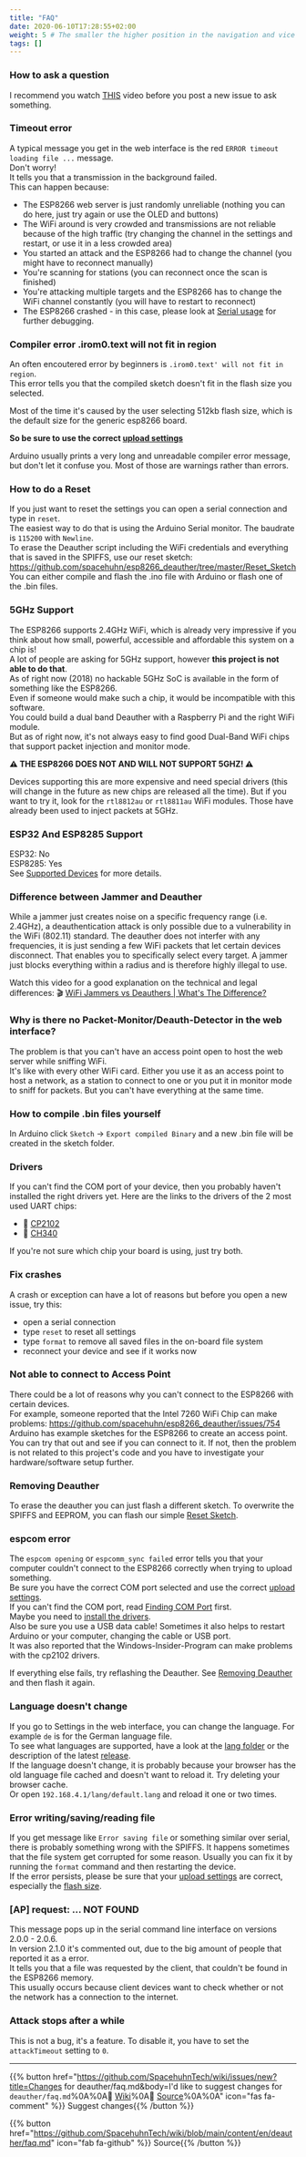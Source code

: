 ```yaml
---
title: "FAQ"
date: 2020-06-10T17:28:55+02:00
weight: 5 # The smaller the higher position in the navigation and vice versa
tags: []
---
```


### How to ask a question
I recommend you watch [THIS](https://www.youtube.com/watch?v=53zkBvL4ZB4) video before you post a new issue to ask something.  

### Timeout error
A typical message you get in the web interface is the red `ERROR timeout loading file ...` message.  
Don't worry!  
It tells you that a transmission in the background failed.  
This can happen because: 
- The ESP8266 web server is just randomly unreliable (nothing you can do here, just try again or use the OLED and buttons)
- The WiFi around is very crowded and transmissions are not reliable because of the high traffic (try changing the channel in the settings and restart, or use it in a less crowded area)
- You started an attack and the ESP8266 had to change the channel (you might have to reconnect manually)
- You're scanning for stations (you can reconnect once the scan is finished)
- You're attacking multiple targets and the ESP8266 has to change the WiFi channel constantly (you will have to restart to reconnect)
- The ESP8266 crashed - in this case, please look at [Serial usage](https://github.com/spacehuhn/esp8266_deauther/wiki/Serial) for further debugging.

### Compiler error .irom0.text will not fit in region
An often encoutered error by beginners is `.irom0.text' will not fit in region`.  
This error tells you that the compiled sketch doesn't fit in the flash size you selected.  

Most of the time it's caused by the user selecting 512kb flash size, which is the default size for the generic esp8266 board.  

**So be sure to use the correct [upload settings](https://github.com/spacehuhn/esp8266_deauther/wiki/Installation#upload-settings)**  

Arduino usually prints a very long and unreadable compiler error message, but don't let it confuse you. Most of those are warnings rather than errors.

### How to do a Reset
If you just want to reset the settings you can open a serial connection and type in `reset`.  
The easiest way to do that is using the Arduino Serial monitor. The baudrate is `115200` with `Newline`.  
To erase the Deauther script including the WiFi credentials and everything that is saved in the SPIFFS, use our reset sketch:
https://github.com/spacehuhn/esp8266_deauther/tree/master/Reset_Sketch  
You can either compile and flash the .ino file with Arduino or flash one of the .bin files.  

### 5GHz Support
The ESP8266 supports 2.4GHz WiFi, which is already very impressive if you think about how small, powerful, accessible and affordable this system on a chip is!  
A lot of people are asking for 5GHz support, however **this project is not able to do that**.  
As of right now (2018) no hackable 5GHz SoC is available in the form of something like the ESP8266.  
Even if someone would make such a chip, it would be incompatible with this software.  
You could build a dual band Deauther with a Raspberry Pi and the right WiFi module.  
But as of right now, it's not always easy to find good Dual-Band WiFi chips that support packet injection and monitor mode.

**⚠️ THE ESP8266 DOES NOT AND WILL NOT SUPPORT 5GHZ! ⚠️**

Devices supporting this are more expensive and need special drivers (this will change in the future as new chips are released all the time).
But if you want to try it, look for the `rtl8812au` or `rtl8811au` WiFi modules. Those have already been used to inject packets at 5GHz.  

### ESP32 And ESP8285 Support
ESP32: No  
ESP8285: Yes  
See [Supported Devices](https://github.com/spacehuhn/esp8266_deauther/wiki/Supported-Devices) for more details.  

### Difference between Jammer and Deauther
While a jammer just creates noise on a specific frequency range (i.e. 2.4GHz), a deauthentication attack is only possible due to a vulnerability in the WiFi (802.11) standard. The deauther does not interfer with any frequencies, it is just sending a few WiFi packets that let certain devices disconnect. That enables you to specifically select every target. A jammer just blocks everything within a radius and is therefore highly illegal to use.

Watch this video for a good explanation on the technical and legal differences: 🎬 [WiFi Jammers vs Deauthers | What's The Difference?](https://www.youtube.com/watch?v=6m2vY2HXU60)  

### Why is there no Packet-Monitor/Deauth-Detector in the web interface?
The problem is that you can't have an access point open to host the web server while sniffing WiFi.  
It's like with every other WiFi card. Either you use it as an access point to host a network, as a station to connect to one or you put it in monitor mode to sniff for packets. But you can't have everything at the same time.  

### How to compile .bin files yourself
In Arduino click `Sketch` -> `Export compiled Binary` and a new .bin file will be created in the sketch folder.

### Drivers
If you can't find the COM port of your device, then you probably haven't installed the right drivers yet.
Here are the links to the drivers of the 2 most used UART chips:
- 💾 [CP2102](https://www.silabs.com/products/development-tools/software/usb-to-uart-bridge-vcp-drivers)
- 💾 [CH340](https://sparks.gogo.co.nz/ch340.html)

If you're not sure which chip your board is using, just try both.

### Fix crashes
A crash or exception can have a lot of reasons but before you open a new issue, try this:  
- open a serial connection
- type `reset` to reset all settings
- type `format` to remove all saved files in the on-board file system
- reconnect your device and see if it works now

### Not able to connect to Access Point
There could be a lot of reasons why you can't connect to the ESP8266 with certain devices.  
For example, someone reported that the Intel 7260 WiFi Chip can make problems: https://github.com/spacehuhn/esp8266_deauther/issues/754  
Arduino has example sketches for the ESP8266 to create an access point. You can try that out and see if you can connect to it. If not, then the problem is not related to this project's code and you have to investigate your hardware/software setup further.  

### Removing Deauther
To erase the deauther you can just flash a different sketch. To overwrite the SPIFFS and EEPROM, you can flash our simple [Reset Sketch](https://github.com/spacehuhn/esp8266_deauther/tree/master/Reset_Sketch).  

### espcom error
The `espcom opening` or `espcomm_sync failed` error tells you that your computer couldn't connect to the ESP8266 correctly when trying to upload something.  
Be sure you have the correct COM port selected and use the correct [upload settings](#upload-settings).  
If you can't find the COM port, read [Finding COM Port](#finding-com-port) first.  
Maybe you need to [install the drivers](#drivers).  
Also be sure you use a USB data cable! Sometimes it also helps to restart Arduino or your computer, changing the cable or USB port.  
It was also reported that the Windows-Insider-Program can make problems with the cp2102 drivers.  

If everything else fails, try reflashing the Deauther. See [Removing Deauther](#removing-deauther) and then flash it again.  

### Language doesn't change
If you go to Settings in the web interface, you can change the language. For example `de` is for the German language file.  
To see what languages are supported, have a look at the [lang folder](https://github.com/spacehuhn/esp8266_deauther/tree/master/web_interface/lang) or the description of the latest [release](https://github.com/spacehuhn/esp8266_deauther/releases).  
If the language doesn't change, it is probably because your browser has the old language file cached and doesn't want to reload it. Try deleting your browser cache.  
Or open `192.168.4.1/lang/default.lang` and reload it one or two times.  

### Error writing/saving/reading file
If you get message like `Error saving file` or something similar over serial, there is probably something wrong with the SPIFFS. It happens sometimes that the file system get corrupted for some reason. Usually you can fix it by running the `format` command and then restarting the device.  
If the error persists, please be sure that your [upload settings](https://github.com/spacehuhn/esp8266_deauther/wiki/Installation#upload-settings) are correct, especially the [flash size](https://github.com/spacehuhn/esp8266_deauther/wiki/Installation#flash-size).  

### [AP] request: ... NOT FOUND
This message pops up in the serial command line interface on versions 2.0.0 - 2.0.6.  
In version 2.1.0 it's commented out, due to the big amount of people that reported it as a error.  
It tells you that a file was requested by the client, that couldn't be found in the ESP8266 memory.  
This usually occurs because client devices want to check whether or not the network has a connection to the internet.  

### Attack stops after a while
This is not a bug, it's a feature. To disable it, you have to set the `attackTimeout` setting to `0`.  


---

{{% button href="https://github.com/SpacehuhnTech/wiki/issues/new?title=Changes for deauther/faq.md&body=I'd like to suggest changes for `deauther/faq.md`%0A%0A:link: [Wiki](https://spacehuhn.wiki/deauther/faq)%0A:link: [Source](https://github.com/SpacehuhnTech/wiki/blob/main/content/en/deauther/faq.md)%0A%0A<!-- Describe your desired changes -->" icon="fas fa-comment" %}}&nbsp;Suggest changes{{% /button %}}

{{% button href="https://github.com/SpacehuhnTech/wiki/blob/main/content/en/deauther/faq.md" icon="fab fa-github" %}}&nbsp;Source{{% /button %}}
